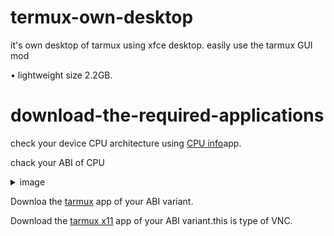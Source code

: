 # termux-own-desktop
it's own desktop of tarmux using xfce desktop. easily use the tarmux GUI mod 

• lightweight size 2.2GB.
# download-the-required-applications

 check your device CPU architecture using [CPU info](https://play.google.com/store/apps/details?id=com.kgurgul.cpuinfo)app.
 
chack your ABI of CPU
<details>
<summary>image</summary>
 
![image1](https://github.com/Iamnod/termux-on-desktop/assets/166691075/68bb34b8-7380-4621-ac8f-601cbc737589)

</details>

 Downloa the [tarmux](https://github.com/termux/termux-app/releases/tag/v0.118.0) app of your ABI variant.
 
 Download the [tarmux x11](https://github.com/termux/termux-x11/releases) app of your ABI variant.this is type of VNC.
